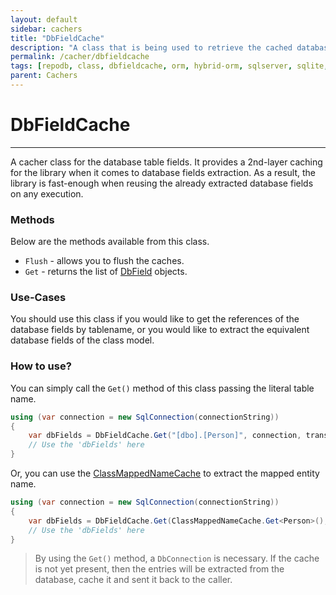 ```yaml
---
layout: default
sidebar: cachers
title: "DbFieldCache"
description: "A class that is being used to retrieve the cached database fields of the class or data entity."
permalink: /cacher/dbfieldcache
tags: [repodb, class, dbfieldcache, orm, hybrid-orm, sqlserver, sqlite, mysql, postgresql]
parent: Cachers
---
```


# DbFieldCache

---

A cacher class for the database table fields. It provides a 2nd-layer caching for the library when it comes to database fields extraction. As a result, the library is fast-enough when reusing the already extracted database fields on any execution.

### Methods

Below are the methods available from this class.

- `Flush` - allows you to flush the caches.
- `Get` - returns the list of [DbField](/class/dbfield) objects.

### Use-Cases

You should use this class if you would like to get the references of the database fields by tablename, or you would like to extract the equivalent database fields of the class model.

### How to use?

You can simply call the `Get()` method of this class passing the literal table name.

```csharp
using (var connection = new SqlConnection(connectionString))
{
    var dbFields = DbFieldCache.Get("[dbo].[Person]", connection, transaction: null);
    // Use the 'dbFields' here
}
```

Or, you can use the [ClassMappedNameCache](/cacher/classmappednamecache) to extract the mapped entity name.

```csharp
using (var connection = new SqlConnection(connectionString))
{
    var dbFields = DbFieldCache.Get(ClassMappedNameCache.Get<Person>(), connection, transaction: null);
    // Use the 'dbFields' here
}
```

> By using the `Get()` method, a `DbConnection` is necessary. If the cache is not yet present, then the entries will be extracted from the database, cache it and sent it back to the caller.